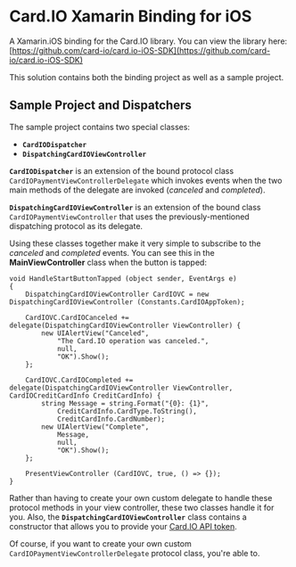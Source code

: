 Card.IO Xamarin Binding for iOS
=============

A Xamarin.iOS binding for the Card.IO library. You can view the library here:
[https://github.com/card-io/card.io-iOS-SDK](https://github.com/card-io/card.io-iOS-SDK)

This solution contains both the binding project as well as a sample project.

Sample Project and Dispatchers
-------------

The sample project contains two special classes:

* **`CardIODispatcher`**
* **`DispatchingCardIOViewController`**

**`CardIODispatcher`** is an extension of the bound protocol class `CardIOPaymentViewControllerDelegate` which invokes events when the two main methods of the delegate are invoked (*canceled* and *completed*).

**`DispatchingCardIOViewController`** is an extension of the bound class `CardIOPaymentViewController` that uses the previously-mentioned dispatching protocol as its delegate.

Using these classes together make it very simple to subscribe to the *canceled* and *completed* events. You can see this in the **MainViewController** class when the button is tapped:

	void HandleStartButtonTapped (object sender, EventArgs e)
	{
		DispatchingCardIOViewController CardIOVC = new DispatchingCardIOViewController (Constants.CardIOAppToken);

		CardIOVC.CardIOCanceled += delegate(DispatchingCardIOViewController ViewController) {
			new UIAlertView("Canceled",
				"The Card.IO operation was canceled.",
				null,
				"OK").Show();
		};

		CardIOVC.CardIOCompleted += delegate(DispatchingCardIOViewController ViewController, CardIOCreditCardInfo CreditCardInfo) {
			string Message = string.Format("{0}: {1}",
				CreditCardInfo.CardType.ToString(), 
				CreditCardInfo.CardNumber);
			new UIAlertView("Complete",
				Message,
				null,
				"OK").Show();
		};

		PresentViewController (CardIOVC, true, () => {});
	}

Rather than having to create your own custom delegate to handle these protocol methods in your view controller, these two classes handle it for you. Also, the **`DispatchingCardIOViewController`** class contains a constructor that allows you to provide your [Card.IO API token](https://www.card.io/accounts/register/developer).

Of course, if you want to create your own custom `CardIOPaymentViewControllerDelegate` protocol class, you're able to.